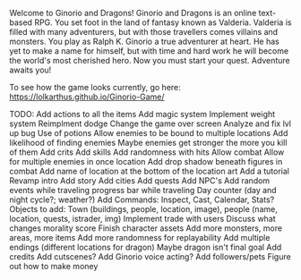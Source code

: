 Welcome to Ginorio and Dragons! Ginorio and Dragons is an online text-based RPG. You set foot in the land of fantasy known as Valderia. Valderia is filled with many adventurers, but with those travellers comes villains and monsters. You play as Ralph K. Ginorio a true adventurer at heart. He has yet to make a name for himself, but with time and hard work he will become the world's most cherished hero. Now you must start your quest. Adventure awaits you!


To see how the game looks currently, go here: https://lolkarthus.github.io/Ginorio-Game/

TODO:
Add actions to all the items
Add magic system
Implement weight system
Reimplment dodge
Change the game over screen
Analyze and fix lvl up bug
Use of potions
Allow enemies to be bound to multiple locations
Add likelihood of finding enemies
Maybe enemies get stronger the more you kill of them
Add crits
Add skills
Add randomness with hits
Allow combat
Allow for multiple enemies in once location
Add drop shadow beneath figures in combat
Add name of location at the bottom of the location art
Add a tutorial
Revamp intro
Add story
Add cities
Add quests
Add NPC's
Add random events while traveling
progress bar while traveling
Day counter (day and night cycle?; weather?)
Add Commands: Inspect, Cast, Calendar, Stats?
Objects to add: Town (buildings, people, location, image), people (name, location, quests, istrader, img)
Implement trade with users
Discuss what changes morality score
Finish character assets
Add more monsters, more areas, more items
Add more randomness for replayability
Add multiple endings (different locations for dragon)
Maybe dragon isn't final goal
Add credits
Add cutscenes?
Add Ginorio voice acting?
Add followers/pets
Figure out how to make money



